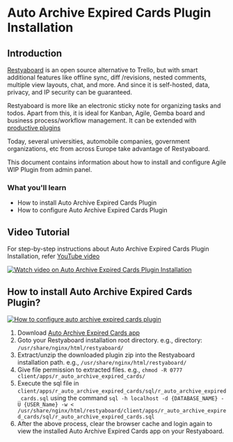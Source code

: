 # Auto Archive Expired Cards Plugin Installation

## Introduction

[Restyaboard](https://restya.com/board) is an open source alternative to Trello, but with smart additional features like offline sync, diff /revisions, nested comments, multiple view layouts, chat, and more. And since it is self-hosted, data, privacy, and IP security can be guaranteed.

Restyaboard is more like an electronic sticky note for organizing tasks and todos. Apart from this, it is ideal for Kanban, Agile, Gemba board and business process/workflow management. It can be extended with [productive plugins](https://restya.com/board/apps "productive plugins")

Today, several universities, automobile companies, government organizations, etc from across Europe take advantage of Restyaboard.

This document contains information about how to install and configure Agile WIP Plugin from admin panel.

### What you'll learn

*   How to install Auto Archive Expired Cards Plugin
*   How to configure Auto Archive Expired Cards Plugin

## Video Tutorial

For step-by-step instructions about Auto Archive Expired Cards Plugin Installation, refer [YouTube video](http://www.youtube.com/watch?v=dVmgj_EzFsY "Watch video on Auto Archive Expired Cards Plugin Installation")

[![Watch video on Auto Archive Expired Cards Plugin Installation](auto_archive_expired_cards.png "Auto Archive Expired Cards Plugin Installation")](http://www.youtube.com/watch?v=dVmgj_EzFsY "Watch video on Auto Archive Expired Cards Plugin Installation")

## How to install Auto Archive Expired Cards Plugin?

[![How to configure auto archive expired cards plugin](auto_archive_expired_cards.png)](http://www.youtube.com/watch?v=dVmgj_EzFsY)

1.  Download [Auto Archive Expired Cards app](https://restya.com/board/apps/r_auto_archive_expired_cards "Auto Archive Expired Cards app")
2.  Goto your Restyaboard installation root directory. e.g., directory: `/usr/share/nginx/html/restyaboard/`
3.  Extract/unzip the downloaded plugin zip into the Restyaboard installation path. e.g., `/usr/share/nginx/html/restyaboard/`
4.  Give file permission to extracted files. e.g., `chmod -R 0777 client/apps/r_auto_archive_expired_cards/`
5.  Execute the sql file in `client/apps/r_auto_archive_expired_cards/sql/r_auto_archive_expired_cards.sql` using the command `sql -h localhost -d {DATABASE_NAME} -U {USER_Name} -w < /usr/share/nginx/html/restyaboard/client/apps/r_auto_archive_expired_cards/sql/r_auto_archive_expired_cards.sql`
6.  After the above process, clear the browser cache and login again to view the installed Auto Archive Expired Cards app on your Restyaboard.